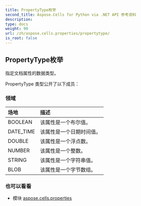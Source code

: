 ```yaml
---
title: PropertyType枚举
second_title: Aspose.Cells for Python via .NET API 参考资料
description:
type: docs
weight: 90
url: /zh/aspose.cells.properties/propertytype/
is_root: false
---
```

## PropertyType枚举
指定文档属性的数据类型。



PropertyType 类型公开了以下成员：

### 领域
|场地|描述|
| :- | :- |
| BOOLEAN |该属性是一个布尔值。|
| DATE_TIME |该属性是一个日期时间值。|
| DOUBLE |该属性是一个浮点数。|
| NUMBER |该属性是一个整数。|
| STRING |该属性是一个字符串值。|
| BLOB |该属性是一个字节数组。|



### 也可以看看
* 模块 [aspose.cells.properties](..)
